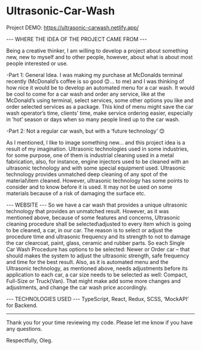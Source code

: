 # Ultrasonic-Car-Wash

Project DEMO: https://ultrasonic-carwash.netlify.app/

--- WHERE THE IDEA OF THE PROJECT CAME FROM ---

Being a creative thinker, I am willing to develop a project about something new, new to myself and to other people, however, 
about what is about most people interested or use. 

-Part 1: General Idea. 
I was making my purchase at McDonalds terminal recently (McDonald’s coffee is so good 😊… to me) and I was thinking of how nice 
it would be to develop an automated menu for a car wash. It would be cool to come for a car wash and order any service, like at 
the McDonald’s using terminal, select services, some other options you like and order selected services as a package. This kind 
of menu might save the car wash operator’s time, clients’ time, make service ordering easier, especially in ‘hot’ season or days 
when so many people lined up to the car wash.

-Part 2: Not a regular car wash, but with a ‘future technology’ 😊

As I mentioned, I like to image something new… and this project idea is a result of my imagination.
Ultrasonic technologies used in some industries, for some purpose, one of them is industrial cleaning used in a metal fabrication, 
also, for instance, engine injectors used to be cleaned with an ultrasonic technology and with some special equipment used. Ultrasonic 
technology provides unmatched deep cleaning of any spot of the material\item cleaned. However, ultrasonic technology has some points 
to consider and to know before it is used. It may not be used on some materials because of a risk of damaging the surface etc. 

--- WEBSITE ---
So we have a car wash that provides a unique ultrasonic technology that provides an unmatched result. However, as it was mentioned above, 
because of some features and concerns, Ultrasonic cleaning procedure shall be selected\adjusted to every item which is going to be cleaned, 
a car, in our car. The reason is to select or adjust the procedure time and ultrasonic frequency and its strength to not to damage the car 
clearcoat, paint, glass, ceramic and rubber parts. 
So each Single Car Wash Procedure has options to be selected: Newer or Order car – that should makes the system to adjust the ultrasonic 
strength, safe frequency and time for the best result.
Also, as it is automated menu and the Ultrasonic technology, as mentioned above, needs adjustments before its application to each car, a car 
size needs to be selected as well: Compact, Full-Size or Truck(Van). That might make add some more changes and adjustments, and change the 
car wash price accordingly.  

--- TECHNOLOGIES USED ---
TypeScript, React, Redux, SCSS, ‘MockAPI’ for Backend.

------------
Thank you for your time reviewing my code.
Please let me know if you have any questions.

Respectfully, Oleg.
